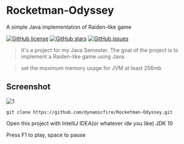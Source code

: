 # Rocketman-Odyssey
A simple Java implementation of Raiden-like game

[![GitHub license](https://img.shields.io/github/license/dynamicfire/Rocketman-Odyssey.svg)](https://github.com/dynamicfire/Rocketman-Odyssey/blob/master/LICENSE)
[![GitHub stars](https://img.shields.io/github/stars/dynamicfire/Rocketman-Odyssey.svg)](https://github.com/dynamicfire/Rocketman-Odyssey/stargazers)
[![GitHub issues](https://img.shields.io/github/issues/dynamicfire/Rocketman-Odyssey.svg)](https://github.com/dynamicfire/Rocketman-Odyssey/issues)

> It's a project for my Java Semester. The goal of the project is to implement a Raiden-like game using Java.

> set the maximum memory usage for JVM at least 256mb

## Screenshot
![1](https://raw.githubusercontent.com/dynamicfire/Rocketman-Odyssey/master/screenshot.gif)

```
git clone https://github.com/dynamicfire/Rocketman-Odyssey.git
```
Open this project with IntelliJ IDEA(or whatever ide you like)
JDK 10

Press F1 to play, space to pause
